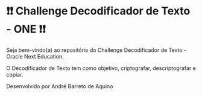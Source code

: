 # ❗❗ Challenge Decodificador de Texto - ONE ❗❗

Seja bem-vindo(a) ao repositório do Challenge Decodificador de Texto - Oracle Next Education.

O Decodificador de Texto tem como objetivo, criptografar, descriptografar e copiar. 

Desenvolvido por André Barreto de Aquino

